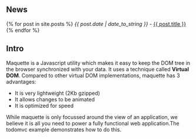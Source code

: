  
## News

{% for post in site.posts %}
*{{ post.date | date_to_string }}* - 
<a href="{{ site.baseurl }}{{ post.url }}">{{ post.title }}</a>
{% endfor %}

## Intro

Maquette is a Javascript utility which makes it easy to keep the DOM tree in the browser synchronized with your data.
It uses a technique called **Virtual DOM**.
Compared to other virtual DOM implementations, maquette has 3 advantages:

- It is very lightweight (2Kb gzipped)
- It allows changes to be animated
- It is optimized for speed

While maquette is only focussed around the view of an application, we believe it is all you need to power a fully functional web application.The todomvc example demonstrates how to do this.
